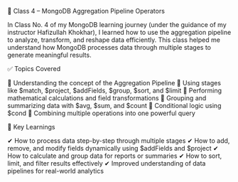 📘 Class 4 – MongoDB Aggregation Pipeline Operators

In Class No. 4 of my MongoDB learning journey (under the guidance of my instructor Hafizullah Khokhar), I learned how to use the aggregation pipeline to analyze, transform, and reshape data efficiently. This class helped me understand how MongoDB processes data through multiple stages to generate meaningful results.

✅ Topics Covered

🔹 Understanding the concept of the Aggregation Pipeline
🔹 Using stages like $match, $project, $addFields, $group, $sort, and $limit
🔹 Performing mathematical calculations and field transformations
🔹 Grouping and summarizing data with $avg, $sum, and $count
🔹 Conditional logic using $cond
🔹 Combining multiple operations into one powerful query

🧠 Key Learnings

✔ How to process data step-by-step through multiple stages
✔ How to add, remove, and modify fields dynamically using $addFields and $project
✔ How to calculate and group data for reports or summaries
✔ How to sort, limit, and filter results effectively
✔ Improved understanding of data pipelines for real-world analytics
